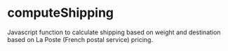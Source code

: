 # computeShipping
Javascript function to calculate shipping based on weight and destination based on La Poste (French postal service) pricing.
